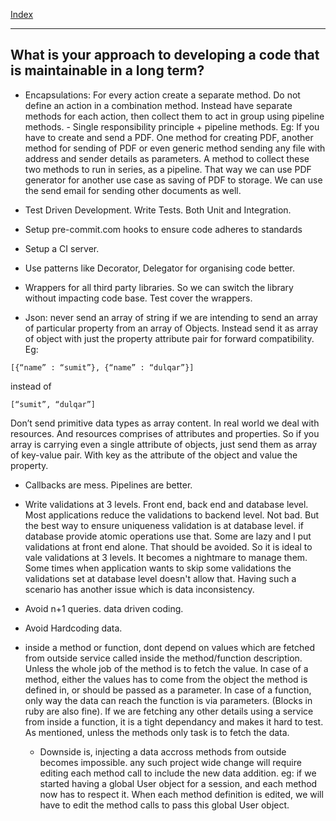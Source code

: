 [Index](index.md)

---

## What is your approach to developing a code that is maintainable in a long term?

- Encapsulations: For every action create a separate method. Do not define an action in a combination method. Instead have separate methods for each action, then collect them to act in group using pipeline methods. - Single responsibility principle + pipeline methods.
Eg: If you have to create and send a PDF. One method for creating PDF, another method for sending of PDF or even generic method sending any file with address and sender details as parameters. A method to collect these two methods to run in series, as a pipeline. That way we can use PDF generator for another use case as saving of PDF to storage. We can use the send email for sending other documents as well.

- Test Driven Development. Write Tests. Both Unit and Integration.

- Setup pre-commit.com hooks to ensure code adheres to standards
- Setup a CI server.

- Use patterns like Decorator, Delegator for organising code better.

- Wrappers for all third party libraries. So we can switch the library without impacting code base. Test cover the wrappers.

- Json: never send an array of string if we are intending to send an array of particular property from an array of Objects. Instead send it as array of object with just the property attribute pair for forward compatibility.
Eg:

```
[{“name” : “sumit”}, {“name” : “dulqar”}]
```

instead of

```
[“sumit”, “dulqar”]
```
Don’t send primitive data types as array content. In real world we deal with resources. And resources comprises of attributes and properties. So if you array is carrying even a single attribute of objects, just send them as array of key-value pair. With key as the attribute of the object and value the property.

- Callbacks are mess. Pipelines are better.

- Write validations at 3 levels. Front end, back end and database level. Most applications reduce the validations to backend level. Not bad. But the best way to ensure uniqueness validation is at database level. if database provide atomic operations use that. Some are lazy and l put validations at front end alone. That should be avoided. So it is ideal to vale validations at 3 levels. It becomes a nightmare to manage them. Some times when application wants to skip some validations the validations set at database level doesn't allow that. Having such a scenario has another issue which is data inconsistency.

- Avoid n+1 queries. data driven coding.

- Avoid Hardcoding data.

- inside a method or function, dont depend on values which are fetched from outside service called inside the method/function description. Unless the whole job of the method is to fetch the value. In case of a method, either the values has to come from the object the method is defined in, or should be passed as a parameter. In case of a function, only way the data can reach the function is via parameters. (Blocks in ruby are also fine). If we are fetching any other details using a service from inside a function, it is a tight dependancy and makes it hard to test. As mentioned, unless the methods only task is to fetch the data.
	- Downside is, injecting a data accross methods from outside becomes impossible. any such project wide change will require editing each method call to include the new data addition. eg: if we started having a global User object for a session, and each method now has to respect it. When each method definition is edited, we will have to edit the method calls to pass this global User object.
